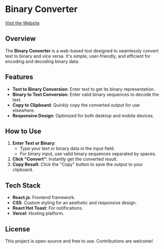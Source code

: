 # Binary Converter

[Visit the Website](https://binary-converter-gamma.vercel.app/)

## Overview
The **Binary Converter** is a web-based tool designed to seamlessly convert text to binary and vice versa. It's simple, user-friendly, and efficient for encoding and decoding binary data.

## Features
- **Text to Binary Conversion**: Enter text to get its binary representation.
- **Binary to Text Conversion**: Enter valid binary sequences to decode the text.
- **Copy to Clipboard**: Quickly copy the converted output for use elsewhere.
- **Responsive Design**: Optimized for both desktop and mobile devices.


## How to Use
1. **Enter Text or Binary**: 
   - Type your text or binary data in the input field.
   - For binary input, use valid binary sequences separated by spaces.
2. **Click "Convert"**: Instantly get the converted result.
3. **Copy Result**: Click the "Copy" button to save the output to your clipboard.

## Tech Stack
- **React.js**: Frontend framework.
- **CSS**: Custom styling for an aesthetic and responsive design.
- **React Hot Toast**: For notifications.
- **Vercel**: Hosting platform.


## License
This project is open-source and free to use. Contributions are welcome!
